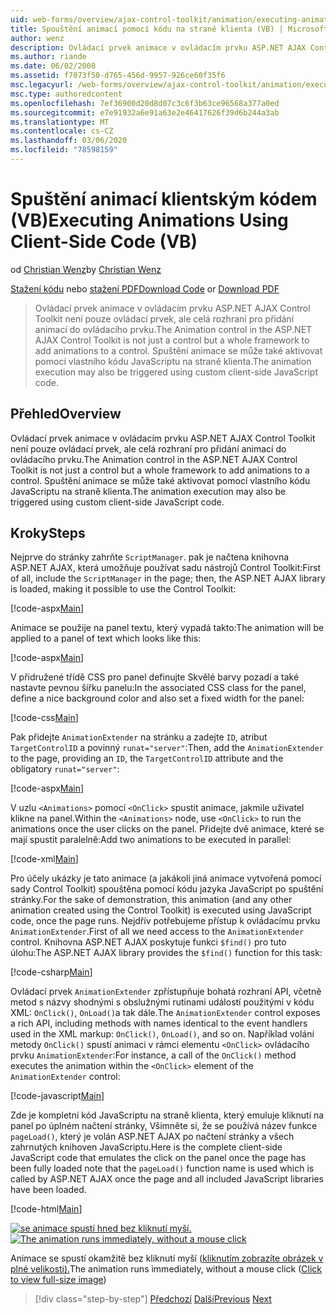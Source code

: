 ```yaml
---
uid: web-forms/overview/ajax-control-toolkit/animation/executing-animations-using-client-side-code-vb
title: Spouštění animací pomocí kódu na straně klienta (VB) | Microsoft Docs
author: wenz
description: Ovládací prvek animace v ovládacím prvku ASP.NET AJAX Control Toolkit není pouze ovládací prvek, ale celá rozhraní pro přidání animací do ovládacího prvku. Spuštění animace...
ms.author: riande
ms.date: 06/02/2008
ms.assetid: f7073f50-d765-456d-9957-926ce60f35f6
msc.legacyurl: /web-forms/overview/ajax-control-toolkit/animation/executing-animations-using-client-side-code-vb
msc.type: authoredcontent
ms.openlocfilehash: 7ef36900d20d8d07c3c6f3b63ce96568a377a0ed
ms.sourcegitcommit: e7e91932a6e91a63e2e46417626f39d6b244a3ab
ms.translationtype: MT
ms.contentlocale: cs-CZ
ms.lasthandoff: 03/06/2020
ms.locfileid: "78598159"
---
```

# <a name="executing-animations-using-client-side-code-vb"></a><span data-ttu-id="59c16-104">Spuštění animací klientským kódem (VB)</span><span class="sxs-lookup"><span data-stu-id="59c16-104">Executing Animations Using Client-Side Code (VB)</span></span>

<span data-ttu-id="59c16-105">od [Christian Wenz](https://github.com/wenz)</span><span class="sxs-lookup"><span data-stu-id="59c16-105">by [Christian Wenz](https://github.com/wenz)</span></span>

<span data-ttu-id="59c16-106">[Stažení kódu](https://download.microsoft.com/download/f/9/a/f9a26acd-8df4-4484-8a18-199e4598f411/Animation10.vb.zip) nebo [stažení PDF](https://download.microsoft.com/download/6/7/1/6718d452-ff89-4d3f-a90e-c74ec2d636a3/animation10VB.pdf)</span><span class="sxs-lookup"><span data-stu-id="59c16-106">[Download Code](https://download.microsoft.com/download/f/9/a/f9a26acd-8df4-4484-8a18-199e4598f411/Animation10.vb.zip) or [Download PDF](https://download.microsoft.com/download/6/7/1/6718d452-ff89-4d3f-a90e-c74ec2d636a3/animation10VB.pdf)</span></span>

> <span data-ttu-id="59c16-107">Ovládací prvek animace v ovládacím prvku ASP.NET AJAX Control Toolkit není pouze ovládací prvek, ale celá rozhraní pro přidání animací do ovládacího prvku.</span><span class="sxs-lookup"><span data-stu-id="59c16-107">The Animation control in the ASP.NET AJAX Control Toolkit is not just a control but a whole framework to add animations to a control.</span></span> <span data-ttu-id="59c16-108">Spuštění animace se může také aktivovat pomocí vlastního kódu JavaScriptu na straně klienta.</span><span class="sxs-lookup"><span data-stu-id="59c16-108">The animation execution may also be triggered using custom client-side JavaScript code.</span></span>

## <a name="overview"></a><span data-ttu-id="59c16-109">Přehled</span><span class="sxs-lookup"><span data-stu-id="59c16-109">Overview</span></span>

<span data-ttu-id="59c16-110">Ovládací prvek animace v ovládacím prvku ASP.NET AJAX Control Toolkit není pouze ovládací prvek, ale celá rozhraní pro přidání animací do ovládacího prvku.</span><span class="sxs-lookup"><span data-stu-id="59c16-110">The Animation control in the ASP.NET AJAX Control Toolkit is not just a control but a whole framework to add animations to a control.</span></span> <span data-ttu-id="59c16-111">Spuštění animace se může také aktivovat pomocí vlastního kódu JavaScriptu na straně klienta.</span><span class="sxs-lookup"><span data-stu-id="59c16-111">The animation execution may also be triggered using custom client-side JavaScript code.</span></span>

## <a name="steps"></a><span data-ttu-id="59c16-112">Kroky</span><span class="sxs-lookup"><span data-stu-id="59c16-112">Steps</span></span>

<span data-ttu-id="59c16-113">Nejprve do stránky zahrňte `ScriptManager`. pak je načtena knihovna ASP.NET AJAX, která umožňuje používat sadu nástrojů Control Toolkit:</span><span class="sxs-lookup"><span data-stu-id="59c16-113">First of all, include the `ScriptManager` in the page; then, the ASP.NET AJAX library is loaded, making it possible to use the Control Toolkit:</span></span>

[!code-aspx[Main](executing-animations-using-client-side-code-vb/samples/sample1.aspx)]

<span data-ttu-id="59c16-114">Animace se použije na panel textu, který vypadá takto:</span><span class="sxs-lookup"><span data-stu-id="59c16-114">The animation will be applied to a panel of text which looks like this:</span></span>

[!code-aspx[Main](executing-animations-using-client-side-code-vb/samples/sample2.aspx)]

<span data-ttu-id="59c16-115">V přidružené třídě CSS pro panel definujte Skvělé barvy pozadí a také nastavte pevnou šířku panelu:</span><span class="sxs-lookup"><span data-stu-id="59c16-115">In the associated CSS class for the panel, define a nice background color and also set a fixed width for the panel:</span></span>

[!code-css[Main](executing-animations-using-client-side-code-vb/samples/sample3.css)]

<span data-ttu-id="59c16-116">Pak přidejte `AnimationExtender` na stránku a zadejte `ID`, atribut `TargetControlID` a povinný `runat="server"`:</span><span class="sxs-lookup"><span data-stu-id="59c16-116">Then, add the `AnimationExtender` to the page, providing an `ID`, the `TargetControlID` attribute and the obligatory `runat="server"`:</span></span>

[!code-aspx[Main](executing-animations-using-client-side-code-vb/samples/sample4.aspx)]

<span data-ttu-id="59c16-117">V uzlu `<Animations>` pomocí `<OnClick>` spustit animace, jakmile uživatel klikne na panel.</span><span class="sxs-lookup"><span data-stu-id="59c16-117">Within the `<Animations>` node, use `<OnClick>` to run the animations once the user clicks on the panel.</span></span> <span data-ttu-id="59c16-118">Přidejte dvě animace, které se mají spustit paralelně:</span><span class="sxs-lookup"><span data-stu-id="59c16-118">Add two animations to be executed in parallel:</span></span>

[!code-xml[Main](executing-animations-using-client-side-code-vb/samples/sample5.xml)]

<span data-ttu-id="59c16-119">Pro účely ukázky je tato animace (a jakákoli jiná animace vytvořená pomocí sady Control Toolkit) spouštěna pomocí kódu jazyka JavaScript po spuštění stránky.</span><span class="sxs-lookup"><span data-stu-id="59c16-119">For the sake of demonstration, this animation (and any other animation created using the Control Toolkit) is executed using JavaScript code, once the page runs.</span></span> <span data-ttu-id="59c16-120">Nejdřív potřebujeme přístup k ovládacímu prvku `AnimationExtender`.</span><span class="sxs-lookup"><span data-stu-id="59c16-120">First of all we need access to the `AnimationExtender` control.</span></span> <span data-ttu-id="59c16-121">Knihovna ASP.NET AJAX poskytuje funkci `$find()` pro tuto úlohu:</span><span class="sxs-lookup"><span data-stu-id="59c16-121">The ASP.NET AJAX library provides the `$find()` function for this task:</span></span>

[!code-csharp[Main](executing-animations-using-client-side-code-vb/samples/sample6.cs)]

<span data-ttu-id="59c16-122">Ovládací prvek `AnimationExtender` zpřístupňuje bohatá rozhraní API, včetně metod s názvy shodnými s obslužnými rutinami událostí použitými v kódu XML: `OnClick()`, `OnLoad()`a tak dále.</span><span class="sxs-lookup"><span data-stu-id="59c16-122">The `AnimationExtender` control exposes a rich API, including methods with names identical to the event handlers used in the XML markup: `OnClick()`, `OnLoad()`, and so on.</span></span> <span data-ttu-id="59c16-123">Například volání metody `OnClick()` spustí animaci v rámci elementu `<OnClick>` ovládacího prvku `AnimationExtender`:</span><span class="sxs-lookup"><span data-stu-id="59c16-123">For instance, a call of the `OnClick()` method executes the animation within the `<OnClick>` element of the `AnimationExtender` control:</span></span>

[!code-javascript[Main](executing-animations-using-client-side-code-vb/samples/sample7.js)]

<span data-ttu-id="59c16-124">Zde je kompletní kód JavaScriptu na straně klienta, který emuluje kliknutí na panel po úplném načtení stránky, Všimněte si, že se používá název funkce `pageLoad()`, který je volán ASP.NET AJAX po načtení stránky a všech zahrnutých knihoven JavaScriptu.</span><span class="sxs-lookup"><span data-stu-id="59c16-124">Here is the complete client-side JavaScript code that emulates the click on the panel once the page has been fully loaded note that the `pageLoad()` function name is used which is called by ASP.NET AJAX once the page and all included JavaScript libraries have been loaded.</span></span>

[!code-html[Main](executing-animations-using-client-side-code-vb/samples/sample8.html)]

<span data-ttu-id="59c16-125">[![se animace spustí hned bez kliknutí myší.](executing-animations-using-client-side-code-vb/_static/image2.png)](executing-animations-using-client-side-code-vb/_static/image1.png)</span><span class="sxs-lookup"><span data-stu-id="59c16-125">[![The animation runs immediately, without a mouse click](executing-animations-using-client-side-code-vb/_static/image2.png)](executing-animations-using-client-side-code-vb/_static/image1.png)</span></span>

<span data-ttu-id="59c16-126">Animace se spustí okamžitě bez kliknutí myší ([kliknutím zobrazíte obrázek v plné velikosti).](executing-animations-using-client-side-code-vb/_static/image3.png)</span><span class="sxs-lookup"><span data-stu-id="59c16-126">The animation runs immediately, without a mouse click ([Click to view full-size image](executing-animations-using-client-side-code-vb/_static/image3.png))</span></span>

> [!div class="step-by-step"]
> <span data-ttu-id="59c16-127">[Předchozí](modifying-animations-from-the-server-side-vb.md)
> [Další](changing-an-animation-using-client-side-code-vb.md)</span><span class="sxs-lookup"><span data-stu-id="59c16-127">[Previous](modifying-animations-from-the-server-side-vb.md)
[Next](changing-an-animation-using-client-side-code-vb.md)</span></span>
